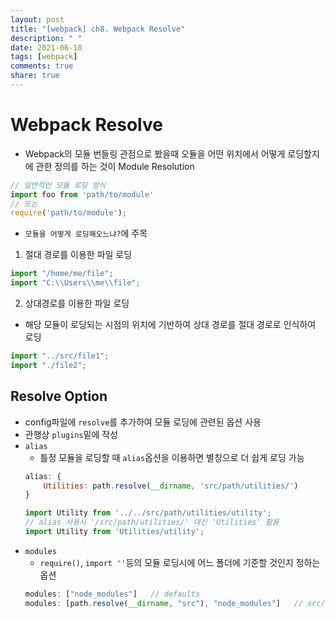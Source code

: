 ```yaml
---
layout: post
title: "[webpack] ch8. Webpack Resolve"
description: " "
date: 2021-06-18
tags: [webpack]
comments: true
share: true
---
```



# Webpack Resolve
- Webpack의 모듈 번들링 관점으로 봤을때 오듈을 어떤 위치에서 어떻게 로딩할지에 관한 정의를 하는 것이 Module Resolution
```javascript
// 일반적인 모듈 로딩 방식
import foo from 'path/to/module'
// 또는
require('path/to/module');
```
- `모듈을 어떻게 로딩해오느냐?`에 주목
1. 절대 경로를 이용한 파일 로딩
```javascript
import "/home/me/file";
import "C:\\Users\\me\\file";
```
2. 상대경로를 이용한 파일 로딩
- 해당 모듈이 로딩되는 시점의 위치에 기반하여 상대 경로를 절대 경로로 인식하여 로딩
```javascript
import "../src/file1";
import "./file2";
```

## Resolve Option
- config파일에 `resolve`를 추가하여 모듈 로딩에 관련된 옵션 사용
- 관행상 `plugins`밑에 작성
- `alias`
    - 틀정 모듈을 로딩할 때 `alias`옵션을 이용하면 별칭으로 더 쉽게 로딩 가능
    ```javascript
    alias: {
        Utilities: path.resolve(__dirname, 'src/path/utilities/')
    }

    import Utility from '../../src/path/utilities/utility';
    // alias 사용시 '/src/path/utilities/' 대신 'Utilities' 활용
    import Utility from 'Utilities/utility';
    ```
- `modules`
    - `require()`, `import ''`등의 모듈 로딩시에 어느 폴더에 기준할 것인지 정하는 옵션
    ```javascript
    modules: ["node_modules"]   // defaults
    modules: [path.resolve(__dirname, "src"), "node_modules"]   // src/node_modules
    ```